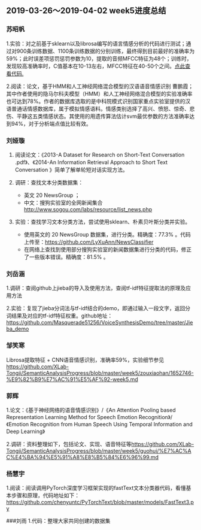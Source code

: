 ## 2019-03-26～2019-04-02 week5进度总结
###  苏昭帆
1.实验：对之前基于sklearn以及librosa编写的语言情感分析的代码进行测试；通过对900条训练数据、1100条训练数据的分别训练，最终得到目前最好的准确率为59%；此时误差项惩罚惩罚参数为10，提取的音频MFCC特征为48个；训练时，发现较高准确率时，C值基本在10-13左右，MFCC特征在40-50个之间。[点此查看代码.](https://github.com/Zhaofan-Su/SpeechEmotionRecognition/blob/master/test.py)

2.阅读：论文，基于HMM和人工神经网络混合模型的汉语语音情感识别 曹鹏霞；其中作者使用的隐马尔科夫模型（HMM）和人工神经网络混合模型的实验准确率也可达到78%。作者的数据库选取的是中科院模式识别国家重点实验室提供的汉语普通话情感数据库，属于模拟情感语料。情感类别选择了高兴、愤怒、惊奇、悲伤、平静这五类情感状态。其使用的用遗传算法估计svm最优参数的方法准确率达到94%，对于分析端点值比较有效。

### 刘娅璇 

1. 阅读论文：《2013-A Dataset for Research on Short-Text Conversation .pdf》、《2014-An Information Retrieval Approach to Short Text Conversation 》简单了解单轮短对话实现方法。

2. 调研：查找文本分类数据集：
   - 英文 20 NewsGroup ；
   - 中文：搜狗实验室的全网新闻集合 http://www.sogou.com/labs/resource/list_news.php 

3. 实验：查找学习文本分类方法，尝试使用sklearn、朴素贝叶斯分类并实验。
   - 使用英文的 20 NewsGroup 数据集，进行分类。精确度：77.3% 。代码上传至：https://github.com/LyXuAnn/NewsClassifier
   - 在网络上查找到使用部分搜狗实验室的新闻数据集进行分类的代码，修正了一些版本错误。精确度：81.5% 。

### 刘岳涵
1.调研：查阅github上jieba的导入及使用方法，查阅tf-idf特征提取法的原理及应用方法

2.实验：复现了jieba分词法与tf-idf结合的demo，即通过输入一段文字，返回分词结果及对应的tf-idf特征权重。github地址：https://github.com/Masquerade51256/VoiceSynthesisDemo/tree/master/Jieba_demo   

### 邹笑寒
Librosa提取特征 + CNN语音情感识别，准确率59%，实验细节参见<https://github.com/XLab-Tongji/SemanticAnalysisProgress/blob/master/week5/zouxiaohan/1652746-%E9%82%B9%E7%AC%91%E5%AF%92-week5.md>


### 郭辉
1.论文：《基于神经网络的语音情感识别》/《An Attention Pooling based Representation Learning Method for Speech Emotion Recognition》/《Emotion Recognition from Human Speech Using Temporal Information and Deep Learning》

2.调研：资料整理如下，包括论文、实现、语音特征等<https://github.com/XLab-Tongji/SemanticAnalysisProgress/blob/master/week5/guohui/%E7%AC%AC%E4%BA%94%E5%91%A8%E8%B5%84%E6%96%99.md>


### 杨慧宇
1.阅读：阅读调用PyTorch深度学习框架实现的fastText文本分类器代码，看懂基本步骤和原理，代码地址如下：https://github.com/chenyuntc/PyTorchText/blob/master/models/FastText3.py

###刘雨
1.代码：整理大家共同创建的数据集





